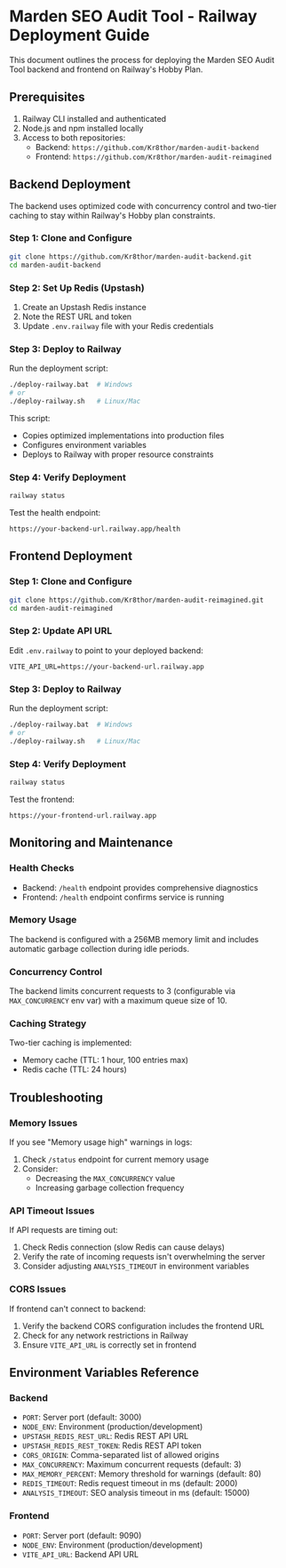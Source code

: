 # Marden SEO Audit Tool - Railway Deployment Guide

This document outlines the process for deploying the Marden SEO Audit Tool backend and frontend on Railway's Hobby Plan.

## Prerequisites

1. Railway CLI installed and authenticated
2. Node.js and npm installed locally
3. Access to both repositories:
   - Backend: `https://github.com/Kr8thor/marden-audit-backend`
   - Frontend: `https://github.com/Kr8thor/marden-audit-reimagined`

## Backend Deployment

The backend uses optimized code with concurrency control and two-tier caching to stay within Railway's Hobby plan constraints.

### Step 1: Clone and Configure

```bash
git clone https://github.com/Kr8thor/marden-audit-backend.git
cd marden-audit-backend
```

### Step 2: Set Up Redis (Upstash)

1. Create an Upstash Redis instance
2. Note the REST URL and token
3. Update `.env.railway` file with your Redis credentials

### Step 3: Deploy to Railway

Run the deployment script:

```bash
./deploy-railway.bat  # Windows
# or
./deploy-railway.sh   # Linux/Mac
```

This script:
- Copies optimized implementations into production files
- Configures environment variables
- Deploys to Railway with proper resource constraints

### Step 4: Verify Deployment

```bash
railway status
```

Test the health endpoint:
```
https://your-backend-url.railway.app/health
```

## Frontend Deployment

### Step 1: Clone and Configure

```bash
git clone https://github.com/Kr8thor/marden-audit-reimagined.git
cd marden-audit-reimagined
```

### Step 2: Update API URL

Edit `.env.railway` to point to your deployed backend:

```
VITE_API_URL=https://your-backend-url.railway.app
```

### Step 3: Deploy to Railway

Run the deployment script:

```bash
./deploy-railway.bat  # Windows
# or
./deploy-railway.sh   # Linux/Mac
```

### Step 4: Verify Deployment

```bash
railway status
```

Test the frontend:
```
https://your-frontend-url.railway.app
```

## Monitoring and Maintenance

### Health Checks

- Backend: `/health` endpoint provides comprehensive diagnostics
- Frontend: `/health` endpoint confirms service is running

### Memory Usage

The backend is configured with a 256MB memory limit and includes automatic garbage collection during idle periods.

### Concurrency Control

The backend limits concurrent requests to 3 (configurable via `MAX_CONCURRENCY` env var) with a maximum queue size of 10.

### Caching Strategy

Two-tier caching is implemented:
- Memory cache (TTL: 1 hour, 100 entries max)
- Redis cache (TTL: 24 hours)

## Troubleshooting

### Memory Issues

If you see "Memory usage high" warnings in logs:

1. Check `/status` endpoint for current memory usage
2. Consider:
   - Decreasing the `MAX_CONCURRENCY` value
   - Increasing garbage collection frequency

### API Timeout Issues

If API requests are timing out:

1. Check Redis connection (slow Redis can cause delays)
2. Verify the rate of incoming requests isn't overwhelming the server
3. Consider adjusting `ANALYSIS_TIMEOUT` in environment variables

### CORS Issues

If frontend can't connect to backend:

1. Verify the backend CORS configuration includes the frontend URL
2. Check for any network restrictions in Railway
3. Ensure `VITE_API_URL` is correctly set in frontend

## Environment Variables Reference

### Backend

- `PORT`: Server port (default: 3000)
- `NODE_ENV`: Environment (production/development)
- `UPSTASH_REDIS_REST_URL`: Redis REST API URL
- `UPSTASH_REDIS_REST_TOKEN`: Redis REST API token
- `CORS_ORIGIN`: Comma-separated list of allowed origins
- `MAX_CONCURRENCY`: Maximum concurrent requests (default: 3)
- `MAX_MEMORY_PERCENT`: Memory threshold for warnings (default: 80)
- `REDIS_TIMEOUT`: Redis request timeout in ms (default: 2000)
- `ANALYSIS_TIMEOUT`: SEO analysis timeout in ms (default: 15000)

### Frontend

- `PORT`: Server port (default: 9090)
- `NODE_ENV`: Environment (production/development)
- `VITE_API_URL`: Backend API URL
